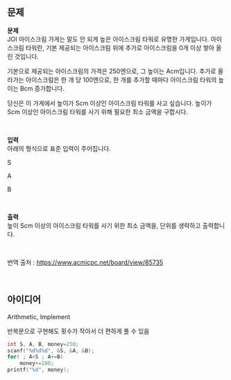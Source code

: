 ## 문제
**문제**  
JOI 아이스크림 가게는 말도 안 되게 높은 아이스크림 타워로 유명한 가게입니다. 아이스크림 타워란, 기본 제공되는 아이스크림 위에 추가로 아이스크림을 0개 이상 쌓아 올린 것입니다.

기본으로 제공되는 아이스크림의 가격은 250엔으로, 그 높이는 Acm입니다. 추가로 올라가는 아이스크림은 한 개 당 100엔으로, 한 개를 추가할 때마다 아이스크림 타워의 높이는 Bcm 증가합니다.

당신은 이 가게에서 높이가 Scm 이상인 아이스크림 타워를 사고 싶습니다. 높이가 Scm 이상인 아이스크림 타워를 사기 위해 필요한 최소 금액을 구합시다.

<br/>

**입력**  
아래의 형식으로 표준 입력이 주어집니다.

S

A

B

<br/>

**출력**  
높이 Scm 이상의 아이스크림 타워를 사기 위한 최소 금액을, 단위를 생략하고 출력합니다.

<br/>

번역 출처 : https://www.acmicpc.net/board/view/85735

<br/>

## 아이디어
Arithmetic, Implement

반복문으로 구현해도 횟수가 작아서 더 편하게 풀 수 있음
```c
int S, A, B, money=250;
scanf("%d%d%d", &S, &A, &B);
for( ; A<S ; A+=B)
	money+=100;
printf("%d", money);
```
